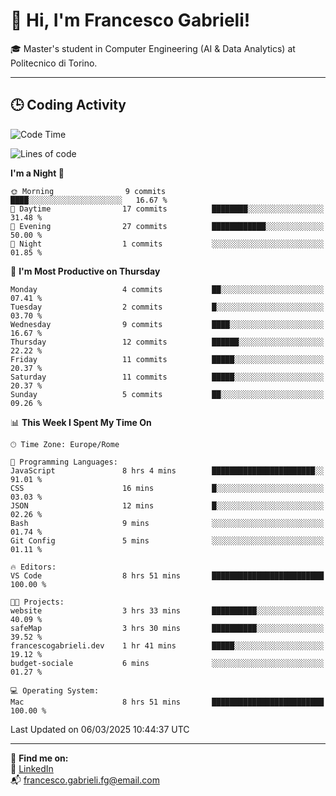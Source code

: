 # 👋 Hi, I'm Francesco Gabrieli!

🎓 Master's student in Computer Engineering (AI & Data Analytics) at Politecnico di Torino.  

---

## 🕒 Coding Activity

<!--START_SECTION:waka-->
![Code Time](http://img.shields.io/badge/Code%20Time-30%20hrs%2025%20mins-blue)

![Lines of code](https://img.shields.io/badge/From%20Hello%20World%20I%27ve%20Written-41.3%20thousand%20lines%20of%20code-blue)

**I'm a Night 🦉** 

```text
🌞 Morning                9 commits           ████░░░░░░░░░░░░░░░░░░░░░   16.67 % 
🌆 Daytime                17 commits          ████████░░░░░░░░░░░░░░░░░   31.48 % 
🌃 Evening                27 commits          ████████████░░░░░░░░░░░░░   50.00 % 
🌙 Night                  1 commits           ░░░░░░░░░░░░░░░░░░░░░░░░░   01.85 % 
```
📅 **I'm Most Productive on Thursday** 

```text
Monday                   4 commits           ██░░░░░░░░░░░░░░░░░░░░░░░   07.41 % 
Tuesday                  2 commits           █░░░░░░░░░░░░░░░░░░░░░░░░   03.70 % 
Wednesday                9 commits           ████░░░░░░░░░░░░░░░░░░░░░   16.67 % 
Thursday                 12 commits          ██████░░░░░░░░░░░░░░░░░░░   22.22 % 
Friday                   11 commits          █████░░░░░░░░░░░░░░░░░░░░   20.37 % 
Saturday                 11 commits          █████░░░░░░░░░░░░░░░░░░░░   20.37 % 
Sunday                   5 commits           ██░░░░░░░░░░░░░░░░░░░░░░░   09.26 % 
```


📊 **This Week I Spent My Time On** 

```text
🕑︎ Time Zone: Europe/Rome

💬 Programming Languages: 
JavaScript               8 hrs 4 mins        ███████████████████████░░   91.01 % 
CSS                      16 mins             █░░░░░░░░░░░░░░░░░░░░░░░░   03.03 % 
JSON                     12 mins             █░░░░░░░░░░░░░░░░░░░░░░░░   02.26 % 
Bash                     9 mins              ░░░░░░░░░░░░░░░░░░░░░░░░░   01.74 % 
Git Config               5 mins              ░░░░░░░░░░░░░░░░░░░░░░░░░   01.11 % 

🔥 Editors: 
VS Code                  8 hrs 51 mins       █████████████████████████   100.00 % 

🐱‍💻 Projects: 
website                  3 hrs 33 mins       ██████████░░░░░░░░░░░░░░░   40.09 % 
safeMap                  3 hrs 30 mins       ██████████░░░░░░░░░░░░░░░   39.52 % 
francescogabrieli.dev    1 hr 41 mins        █████░░░░░░░░░░░░░░░░░░░░   19.12 % 
budget-sociale           6 mins              ░░░░░░░░░░░░░░░░░░░░░░░░░   01.27 % 

💻 Operating System: 
Mac                      8 hrs 51 mins       █████████████████████████   100.00 % 
```


 Last Updated on 06/03/2025 10:44:37 UTC
<!--END_SECTION:waka-->


---



🔗 **Find me on:**  
💼 [LinkedIn](https://www.linkedin.com/in/francesco-gabrieli)  
📬 francesco.gabrieli.fg@email.com  



